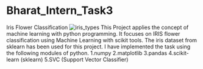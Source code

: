 # Bharat_Intern_Task3
Iris Flower Classification
![iris_types](https://github.com/NischalParulekar/Bharat_Intern_Task3/assets/140921179/b7d44ab3-40b4-41f1-907d-a92b8cec30d7)
This Project applies the concept of machine learning with python programming. It focuses on IRIS flower classification using Machine Learning with scikit tools.
The iris dataset from sklearn has been used for this project.
I have implemented the task using the following modules of python.
1.numpy
2.matplotlib
3.pandas
4.scikit-learn (sklearn)
5.SVC (Support Vector Classifier)
